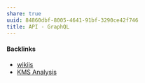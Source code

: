 ```yaml
---
share: true
uuid: 84860dbf-8005-4641-91bf-3290ce42f746
title: API - GraphQL
---
```

#### Backlinks

* [wikijs](/c7f4916b-aecb-4d00-a8e3-bb4908e1158d)
* [KMS Analysis](/ea7bef36-42df-455b-8fb6-c8bdb458b6e5)